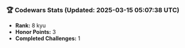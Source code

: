 ### 🏆 Codewars Stats (Updated: 2025-03-15 05:07:38 UTC)

- **Rank:** 8 kyu
- **Honor Points:** 3
- **Completed Challenges:** 1
